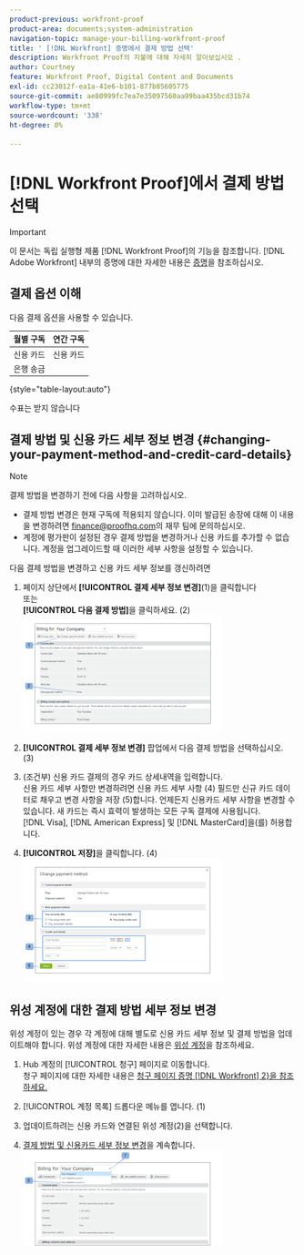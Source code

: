 ```yaml
---
product-previous: workfront-proof
product-area: documents;system-administration
navigation-topic: manage-your-billing-workfront-proof
title: ' [!DNL Workfront] 증명에서 결제 방법 선택'
description: Workfront Proof의 지불에 대해 자세히 알아보십시오 .
author: Courtney
feature: Workfront Proof, Digital Content and Documents
exl-id: cc23012f-ea1a-41e6-b101-877b85605775
source-git-commit: ae80999fc7ea7e35097560aa99baa435bcd31b74
workflow-type: tm+mt
source-wordcount: '338'
ht-degree: 0%

---
```


# [!DNL Workfront Proof]에서 결제 방법 선택

>[!IMPORTANT]
>
>이 문서는 독립 실행형 제품 [!DNL Workfront Proof]의 기능을 참조합니다. [!DNL Adobe Workfront] 내부의 증명에 대한 자세한 내용은 [증명](../../../review-and-approve-work/proofing/proofing.md)을 참조하십시오.

## 결제 옵션 이해

다음 결제 옵션을 사용할 수 있습니다.

| **월별 구독** | **연간 구독** |
|---|---|
| 신용 카드 | 신용 카드 |
| 은행 송금 |

{style="table-layout:auto"}

수표는 받지 않습니다

## 결제 방법 및 신용 카드 세부 정보 변경 {#changing-your-payment-method-and-credit-card-details}

>[!NOTE]
>
>결제 방법을 변경하기 전에 다음 사항을 고려하십시오.
>
>* 결제 방법 변경은 현재 구독에 적용되지 않습니다. 이미 발급된 송장에 대해 이 내용을 변경하려면 [finance@proofhq.com](mailto:finance@proofhq.com)의 재무 팀에 문의하십시오.
>* 계정에 평가판이 설정된 경우 결제 방법을 변경하거나 신용 카드를 추가할 수 없습니다. 계정을 업그레이드할 때 이러한 세부 사항을 설정할 수 있습니다.
>



다음 결제 방법을 변경하고 신용 카드 세부 정보를 갱신하려면

1. 페이지 상단에서 **[!UICONTROL 결제 세부 정보 변경]**(1)을 클릭합니다\
   또는\
   **[!UICONTROL 다음 결제 방법]**&#x200B;을 클릭하세요. (2)\
   ![Payment_and_CC_details1.png](assets/payment-and-cc-details1-350x205.png)

1. **[!UICONTROL 결제 세부 정보 변경]** 팝업에서 다음 결제 방법을 선택하십시오. (3)
1. (조건부) 신용 카드 결제의 경우 카드 상세내역을 입력합니다.\
   신용 카드 세부 사항만 변경하려면 신용 카드 세부 사항 (4) 필드만 신규 카드 데이터로 채우고 변경 사항을 저장 (5)합니다. 언제든지 신용카드 세부 사항을 변경할 수 있습니다. 새 카드는 즉시 효력이 발생하는 모든 구독 결제에 사용됩니다.\
   [!DNL Visa], [!DNL American Express] 및 [!DNL MasterCard]을(를) 허용합니다.

1. **[!UICONTROL 저장]**&#x200B;을 클릭합니다. (4)\
   ![Payment_and_CC_details.png](assets/payment-and-cc-details-350x217.png)

## 위성 계정에 대한 결제 방법 세부 정보 변경

위성 계정이 있는 경우 각 계정에 대해 별도로 신용 카드 세부 정보 및 결제 방법을 업데이트해야 합니다. 위성 계정에 대한 자세한 내용은 [위성 계정](https://support.workfront.com/hc/en-us/sections/115000921108-Satellite-accounts)을 참조하세요.

1. Hub 계정의 [!UICONTROL 청구] 페이지로 이동합니다.\
   청구 페이지에 대한 자세한 내용은 [청구 페이지 증명 [!DNL Workfront] 2&rbrace;을 참조하세요.](../../../workfront-proof/wp-billingsettings/manage-your-billing/wp-billing-page.md)

1. [!UICONTROL 계정 목록] 드롭다운 메뉴를 엽니다. (1)
1. 업데이트하려는 신용 카드와 연결된 위성 계정(2)을 선택합니다.
1. [결제 방법 및 신용카드 세부 정보 변경](#changing-your-payment-method-and-credit-card-details)을 계속합니다.\
   ![Satellite_Account_Billing_Page.png](assets/satellite-account-billing-page-350x167.png)
